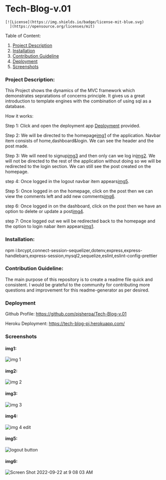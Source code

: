 # Tech-Blog-v.01 
    [![License](https://img.shields.io/badge/license-mit-blue.svg)
      ](https://opensource.org/licenses/mit)
  
  Table of Content:
  1. [Project Description](#Project-Description)
  2. [Installation](#Installation)
  3. [Contribution Guideline](#Contribution-Guideline)
  4. [Deployment](#Deployment)
  5. [Screenshots](#Screenshots)

### Project Description:

This Project shows the dynamics of the MVC framework which demonstrates sepratations of concerns principle. It gives us a great introduction to template engines with the combination of using sql as a database.

How it works:

Step 1: Click and open the deployment app [Deployment](#Deployment) provided.

Step 2: We will be directed to the homepage[img1](#img1) of the application. Navbar item consists of home,dashboard&login. We can see the header and the post made.

Step 3: We will need to signup[img3](#img3) and then only can we log in[img2](#img2). We will not be directed to the rest of the application without doing so we will be redirected to the login section. We can still see the post created on the homepage. 

step 4: Once logged in the logout navbar item appears[img5](#img5).

Step 5: Once logged in on the homepage, click on the post then we can view the comments left and add new comments[img6](#img6).

step 6: Once logged in on the dashboard, click on the post then we have an option to delete or update a post[img4](#img4).

step 7: Once logged out we will be redirected back to the homepage and the option to login nabar item appears[img1](#img1).


### Installation:
npm i:brcypt,connect-session-sequelizer,dotenv,express,express-handlebars,express-session,mysql2,sequelize,eslint,eslint-config-prettier

### Contribution Guideline:

The main purpose of this repository is to create a readme file quick and consistent. I would be grateful to the community for contributing more questions and improvement for this readme-generator as per desired.

### Deployment

Github Profile:
https://github.com/pjsherpa/Tech-Blog-v.01

Heroku Deployment:
https://tech-blog-pj.herokuapp.com/

### Screenshots

#### img1: 

![img 1](https://user-images.githubusercontent.com/105903416/191796106-4fd5d914-2a3d-4a8b-88a1-79ffe0ea320e.png)

#### img2: 

![img 2](https://user-images.githubusercontent.com/105903416/191796147-d19fe3f4-6aad-4476-a8eb-3df213084dab.png)

#### img3: 

![img 3](https://user-images.githubusercontent.com/105903416/191796188-e5dcee6e-b407-4709-8077-106fe4038dac.png)

#### img4:

![img 4 edit](https://user-images.githubusercontent.com/105903416/191796243-6ddeaa03-1012-4a24-b427-b6c8fcf60ad1.png)

#### img5:

![logout button](https://user-images.githubusercontent.com/105903416/191797139-38329ea3-474d-4577-a3aa-74a7b4fb6dcc.png)

#### img6:

![Screen Shot 2022-09-22 at 9 08 03 AM](https://user-images.githubusercontent.com/105903416/191797587-c5ed8a15-c720-45d3-b5b7-553a915f6616.png)

